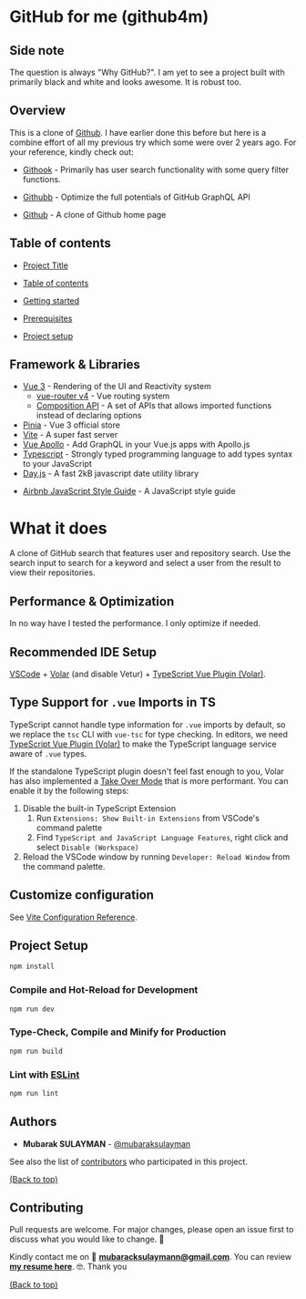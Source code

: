 # GitHub for me (github4m)

## Side note

The question is always "Why GitHub?". I am yet to see a project built with primarily black and white and looks awesome. It is robust too.

## Overview

This is a clone of [Github](https://github.com). I have earlier done this before but here is a combine effort of all my previous try which some were over 2 years ago. For your reference, kindly check out:

- [Githook](https://github.com/MubarakSULAYMAN/gitook) - Primarily has user search functionality with some query filter functions.

- [Githubb](https://github.com/MubarakSULAYMAN/githubb) - Optimize the full potentials of GitHub GraphQL API
- [Github](https://github.com/MubarakSULAYMAN/github) - A clone of Github home page

## Table of contents

- [Project Title](#github-for-me-(-github4m-))
<!-- - [Demo-Preview](#demo-preview) -->
- [Table of contents](#table-of-contents)

- [Getting started](#getting-started)

- [Prerequisites](#prerequisites)

- [Project setup](#project-setup)

## Framework & Libraries

- [Vue 3](https://vuejs.org/) - Rendering of the UI and Reactivity system
  - [vue-router v4](https://router.vuejs.org/) - Vue routing system
  - [Composition API](https://vuejs.org/api/composition-api-setup.html) - A set of APIs that allows imported functions instead of declaring options
- [Pinia](https://pinia.vuejs.org/) - Vue 3 official store
- [Vite](https://vitejs.dev/) - A super fast server
- [Vue Apollo](https://v4.apollo.vuejs.org/) - Add GraphQL in your Vue.js apps with Apollo.js
- [Typescript](https://www.typescriptlang.org/) - Strongly typed programming language to add types syntax to your JavaScript
- [Day.js](https://day.js.org/) - A fast 2kB javascript date utility library
<!-- - [vue-meta](https://vue-meta.nuxtjs.org/) - A HTML Metadata manager for Vue.js -->
- [Airbnb JavaScript Style Guide](https://github.com/airbnb/javascript) - A JavaScript style guide

# What it does

A clone of GitHub search that features user and repository search. Use the search input to search for a keyword and select a user from the result to view their repositories.

## Performance & Optimization

In no way have I tested the performance. I only optimize if needed.

## Recommended IDE Setup

[VSCode](https://code.visualstudio.com/) + [Volar](https://marketplace.visualstudio.com/items?itemName=Vue.volar) (and disable Vetur) + [TypeScript Vue Plugin (Volar)](https://marketplace.visualstudio.com/items?itemName=Vue.vscode-typescript-vue-plugin).

## Type Support for `.vue` Imports in TS

TypeScript cannot handle type information for `.vue` imports by default, so we replace the `tsc` CLI with `vue-tsc` for type checking. In editors, we need [TypeScript Vue Plugin (Volar)](https://marketplace.visualstudio.com/items?itemName=Vue.vscode-typescript-vue-plugin) to make the TypeScript language service aware of `.vue` types.

If the standalone TypeScript plugin doesn't feel fast enough to you, Volar has also implemented a [Take Over Mode](https://github.com/johnsoncodehk/volar/discussions/471#discussioncomment-1361669) that is more performant. You can enable it by the following steps:

1. Disable the built-in TypeScript Extension
    1) Run `Extensions: Show Built-in Extensions` from VSCode's command palette
    2) Find `TypeScript and JavaScript Language Features`, right click and select `Disable (Workspace)`
2. Reload the VSCode window by running `Developer: Reload Window` from the command palette.

## Customize configuration

See [Vite Configuration Reference](https://vitejs.dev/config/).

## Project Setup

```sh
npm install
```

### Compile and Hot-Reload for Development

```sh
npm run dev
```

### Type-Check, Compile and Minify for Production

```sh
npm run build
```

### Lint with [ESLint](https://eslint.org/)

```sh
npm run lint
```

## Authors

- **Mubarak SULAYMAN** - [@mubaraksulayman](https://twitter.com/mubaraksulayman)

See also the list of [contributors](https://github.com/MubarakSULAYMAN/little-url/contributors) who participated in this project.

[(Back to top)](#github-for-me-(-github4m-))

## Contributing

Pull requests are welcome. For major changes, please open an issue first to discuss what you would like to change. :bow:

Kindly contact me on :email: **mubaracksulaymann@gmail.com**. You can review **[my resume here](https://t.co/CBsfpckBsr)**. :nerd_face:. Thank you

[(Back to top)](#github-for-me-(-github4m-))

